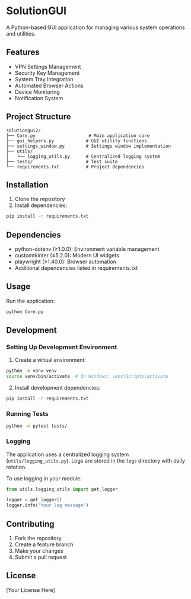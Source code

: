 # SolutionGUI

A Python-based GUI application for managing various system operations and utilities.

## Features

- VPN Settings Management
- Security Key Management
- System Tray Integration
- Automated Browser Actions
- Device Monitoring
- Notification System

## Project Structure

```
solutiongui2/
├── Core.py                    # Main application core
├── gui_helpers.py            # GUI utility functions
├── settings_window.py        # Settings window implementation
├── utils/
│   └── logging_utils.py      # Centralized logging system
├── tests/                    # Test suite
└── requirements.txt          # Project dependencies
```

## Installation

1. Clone the repository
2. Install dependencies:
```bash
pip install -r requirements.txt
```

## Dependencies

- python-dotenv (≥1.0.0): Environment variable management
- customtkinter (≥5.2.0): Modern UI widgets
- playwright (≥1.40.0): Browser automation
- Additional dependencies listed in requirements.txt

## Usage

Run the application:
```bash
python Core.py
```

## Development

### Setting Up Development Environment

1. Create a virtual environment:
```bash
python -m venv venv
source venv/bin/activate  # On Windows: venv\Scripts\activate
```

2. Install development dependencies:
```bash
pip install -r requirements.txt
```

### Running Tests

```bash
python -m pytest tests/
```

### Logging

The application uses a centralized logging system (`utils/logging_utils.py`). Logs are stored in the `logs` directory with daily rotation.

To use logging in your module:
```python
from utils.logging_utils import get_logger

logger = get_logger()
logger.info("Your log message")
```

## Contributing

1. Fork the repository
2. Create a feature branch
3. Make your changes
4. Submit a pull request

## License

[Your License Here]

